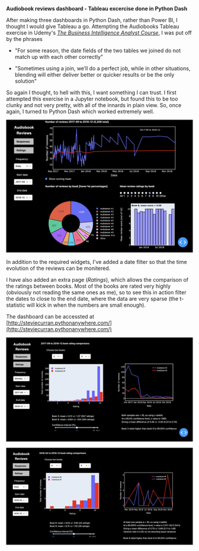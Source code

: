 **Audiobook reviews dashboard - Tableau excercise done in Python Dash**

After making three dashboards in Python Dash, rather than Power BI, I thought I would give Tableau a go.
Attempting the Audiobooks Tableau exercise in Udemy's *[The Business Intelligence Analyst Course](https://www.udemy.com/course/the-business-intelligence-analyst-course-2018)*, I was put off by the phrases

 - "For some reason, the date fields of the two tables we joined do not match up with each other correctly"

 - "Sometimes using a join, we’ll do a perfect job, while in other situations, blending will either deliver better or quicker results or be the only solution" 

So again I thought, to hell with this, I want something I can trust. I first attempted this exercise in a Jupyter notebook, but found this to be too clunky and not very pretty, with all of the innards in plain view. So, once again, I turned to Python Dash which worked extremely well.

![](https://raw.githubusercontent.com/steviecurran/audio-books/refs/heads/main/dash_p1.png)

In addition to the required widgets, I've added a date filter so that the time evolution of the reviews can be monitered.

I have also added an extra page (*Ratings*), which allows the comparison of the ratings between books. Most of the books are rated very highly (obviously not reading the same ones as me), so to see this in action  filter the dates to close to the end date, where the data are very sparse (the t-statistic will kick in when the numbers are small enough).

The dashboard can be accessted at [http://steviecurran.pythonanywhere.com/](http://steviecurran.pythonanywhere.com/)

![](https://raw.githubusercontent.com/steviecurran/audio-books/refs/heads/main/dash_p2.png)

![](https://raw.githubusercontent.com/steviecurran/audio-books/refs/heads/main/dash_p2a.png)
